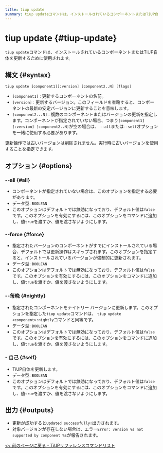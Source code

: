 ```yaml
---
title: tiup update
summary: tiup updateコマンドは、インストールされているコンポーネントまたはTiUP自体を更新するために使用されます。更新するコンポーネントとバージョンを指定し、 --all、 --force、--nightly、--self などのオプションを使用して、更新が成功したかサポートされていないバージョンが出力されます。
---
```


# tiup update {#tiup-update}

`tiup update`コマンドは、インストールされているコンポーネントまたはTiUP自体を更新するために使用されます。

## 構文 {#syntax}

```shell
tiup update [component1][:version] [component2..N] [flags]
```

-   `[component1]` : 更新するコンポーネントの名前。
-   `[version]` : 更新するバージョン。このフィールドを省略すると、コンポーネントの最新の安定バージョンに更新することを意味します。
-   `[component2...N]` : 複数のコンポーネントまたはバージョンの更新を指定します。コンポーネントが指定されていない場合、つまり`[component1][:version] [component2..N]`が空の場合は、 `--all`または`--self`オプションを一緒に使用する必要があります。

更新操作では古いバージョンは削除されません。実行時に古いバージョンを使用することを指定できます。

## オプション {#options}

### &#x20;--all {#all}

-   コンポーネントが指定されていない場合は、このオプションを指定する必要があります。
-   データ型: `BOOLEAN`
-   このオプションはデフォルトでは無効になっており、デフォルト値は`false`です。このオプションを有効にするには、このオプションをコマンドに追加し、値`true`を渡すか、値を渡さないようにします。

### &#x20;--force {#force}

-   指定されたバージョンのコンポーネントがすでにインストールされている場合、デフォルトでは更新操作はスキップされます。このオプションを指定すると、インストールされているバージョンが強制的に更新されます。
-   データ型: `BOOLEAN`
-   このオプションはデフォルトでは無効になっており、デフォルト値は`false`です。このオプションを有効にするには、このオプションをコマンドに追加し、値`true`を渡すか、値を渡さないようにします。

### --毎晩 {#nightly}

-   指定されたコンポーネントをナイトリー バージョンに更新します。このオプションを指定した`tiup update`コマンドは、 `tiup update <component>:nightly`コマンドと同等です。
-   データ型: `BOOLEAN`
-   このオプションはデフォルトでは無効になっており、デフォルト値は`false`です。このオプションを有効にするには、このオプションをコマンドに追加し、値`true`を渡すか、値を渡さないようにします。

### - 自己 {#self}

-   TiUP自体を更新します。
-   データ型: `BOOLEAN`
-   このオプションはデフォルトでは無効になっており、デフォルト値は`false`です。このオプションを有効にするには、このオプションをコマンドに追加し、値`true`を渡すか、値を渡さないようにします。

## 出力 {#outputs}

-   更新が成功すると`Updated successfully!`出力されます。
-   対象バージョンが存在しない場合は、エラー`Error: version %s not supported by component %s`が報告されます。

[&lt;&lt; 前のページに戻る - TiUPリファレンスコマンドリスト](/tiup/tiup-reference.md#command-list)

